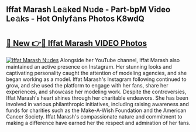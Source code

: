 ## Iffat Marash Le𝚊ked N𝚞de - Part-bpM Video Le𝚊ks - Hot Onlyf𝚊ns Photos K8wdQ

# <h2><a href="http://ac45475.deff.icu/?id=Iffat+Marash">🔗 New 👉🔴 Iffat Marash VIDEO Photos</a></h2>

[![Iffat Marash N𝚞des](https://i.imgur.com/rIISA9y.gif)](http://ac45475.deff.icu/?id=Iffat+Marash)
Alongside her YouTube channel, Iffat Marash also maintained an active presence on Instagram. Her stunning looks and captivating personality caught the attention of modeling agencies, and she began working as a model. Iffat Marash's Instagram following continued to grow, and she used the platform to engage with her fans, share her experiences, and showcase her modeling work. Despite the controversies, Iffat Marash's heart shines through her charitable endeavors. She has been involved in various philanthropic initiatives, including raising awareness and funds for charities such as the Make-A-Wish Foundation and the American Cancer Society. Iffat Marash's compassionate nature and commitment to making a difference have earned her the respect and admiration of her fans.
